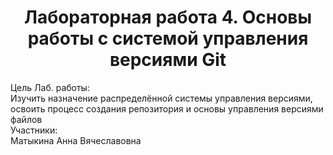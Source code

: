 <h1 align="center">
  Лабораторная работа 4. Основы работы с системой управления версиями Git
</h1>
<div>
  <div>Цель Лаб. работы:</div>
  <div>Изучить назначение распределённой системы управления версиями, освоить процесс создания репозитория и основы управления версиями файлов</div>
</div>
<div>
  <div>Участники:</div>
  <div>Матыкина Анна Вячеславовна</div>
</div>
